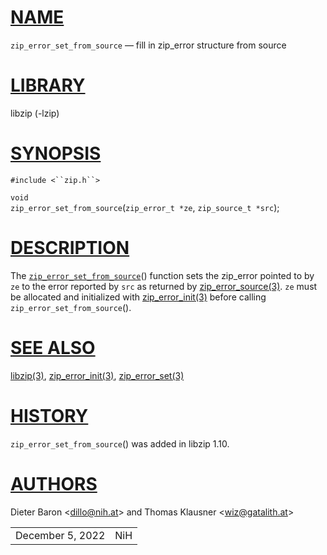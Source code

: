# [NAME](#NAME)

`zip_error_set_from_source` — fill in zip_error structure from source

# [LIBRARY](#LIBRARY)

libzip (-lzip)

# [SYNOPSIS](#SYNOPSIS)

`#include <``zip.h``>`

`void`  
`zip_error_set_from_source`(`zip_error_t *ze`, `zip_source_t *src`);

# [DESCRIPTION](#DESCRIPTION)

The [`zip_error_set_from_source`](#zip_error_set_from_source)() function
sets the zip_error pointed to by `ze` to the error reported by `src` as
returned by [zip_error_source(3)](zip_error_source.md). `ze` must be
allocated and initialized with [zip_error_init(3)](zip_error_init.md)
before calling `zip_error_set_from_source`().

# [SEE ALSO](#SEE_ALSO)

[libzip(3)](libzip.md), [zip_error_init(3)](zip_error_init.md),
[zip_error_set(3)](zip_error_set.md)

# [HISTORY](#HISTORY)

`zip_error_set_from_source`() was added in libzip 1.10.

# [AUTHORS](#AUTHORS)

Dieter Baron \<[dillo@nih.at](mailto:dillo@nih.at)\> and Thomas Klausner
\<[wiz@gatalith.at](mailto:wiz@gatalith.at)\>

|                  |     |
|------------------|-----|
| December 5, 2022 | NiH |
